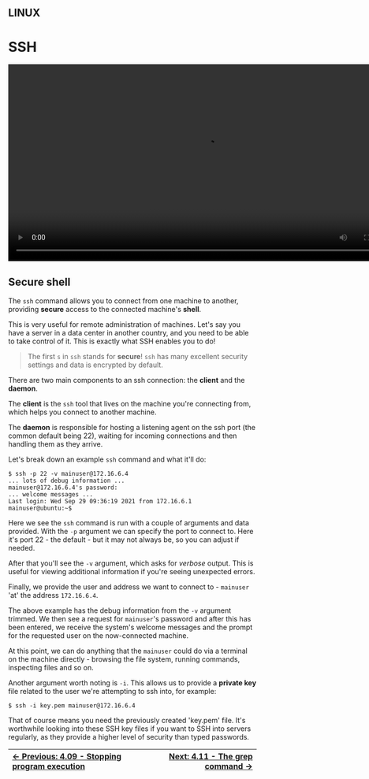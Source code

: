 ## LINUX

# SSH

<div align="center">
  <video src="https://github.com/alphyos/CyberStart-2023/assets/108233076/9c1bca12-0c59-4387-b4af-9e4b2479ef2e" width="800" />
</div>

## Secure shell

The `ssh` command allows you to connect from one machine to another, providing **secure** access to the connected machine's **shell**.

This is very useful for remote administration of machines. Let's say
you have a server in a data center in another country, and you need to
be able to take control of it. This is exactly what SSH enables you to
do!

> The first `s` in `ssh` stands for **secure**! `ssh` has many excellent security settings and data is encrypted by default.

There are two main components to an ssh connection: the **client** and the **daemon**.

The **client** is the `ssh` tool that lives on the machine you're connecting from, which helps you connect to another machine.

The **daemon** is responsible for hosting a listening
agent on the ssh port (the common default being 22), waiting for
incoming connections and then handling them as they arrive.

Let's break down an example `ssh` command and what it'll do:

```console
$ ssh -p 22 -v mainuser@172.16.6.4
... lots of debug information ...
mainuser@172.16.6.4's password:
... welcome messages ...
Last login: Wed Sep 29 09:36:19 2021 from 172.16.6.1
mainuser@ubuntu:~$
```

Here we see the `ssh` command is run with a couple of arguments and data provided. With the `-p`
 argument we can specify the port to connect to. Here it's port 22 - the
 default - but it may not always be, so you can adjust if needed.

After that you'll see the `-v` argument, which asks for *verbose* output. This is useful for viewing additional information if you're seeing unexpected errors.

Finally, we provide the user and address we want to connect to - `mainuser` 'at' the address `172.16.6.4`.

The above example has the debug information from the `-v` argument trimmed. We then see a request for `mainuser`'s
 password and after this has been entered, we receive the system's
welcome messages and the prompt for the requested user on the
now-connected machine.

At this point, we can do anything that the `mainuser` could do via a terminal on the machine directly - browsing the file system, running commands, inspecting files and so on.

Another argument worth noting is `-i`. This allows us to provide a **private key** file related to the user we're attempting to ssh into, for example:

```console
$ ssh -i key.pem mainuser@172.16.6.4
```

That of course means you need the previously created 'key.pem' file.
It's worthwhile looking into these SSH key files if you want to SSH into
 servers regularly, as they provide a higher level of security than
typed passwords.

<div align="center">

[← Previous: 4.09 - Stopping program execution](StoppingProgramExecution4.9.md) | [Next: 4.11 - The grep command →](TheGrepCommand4.11.md)
:-|-:
